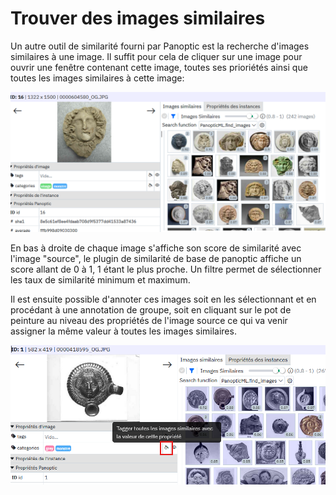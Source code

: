 # Trouver des images similaires

Un autre outil de similarité fourni par Panoptic est la recherche d'images similaires à une image. 
Il suffit pour cela de cliquer sur une image pour ouvrir une fenêtre contenant cette image, toutes ses prioriétés ainsi que toutes les images similaires à cette image:

![Alt text](../images/similar_1.png)

En bas à droite de chaque image s'affiche son score de similarité avec l'image "source", le plugin de similarité de base de panoptic affiche un score allant de 0 à 1, 1 étant le plus proche. 
Un filtre permet de sélectionner les taux de similarité minimum et maximum.

Il est ensuite possible d'annoter ces images soit en les sélectionnant et en procédant à une annotation de groupe, soit en cliquant sur le pot de peinture au niveau des propriétés de l'image source ce qui va venir assigner la même valeur à toutes les images similaires.

![Alt text](../images/similar_2.png)

